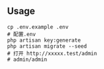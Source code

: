 ## Usage

```shell
cp .env.example .env
# 配置.env
php artisan key:generate
php artisan migrate --seed
# 打开 http://xxxxx.test/admin
# admin/admin
```

